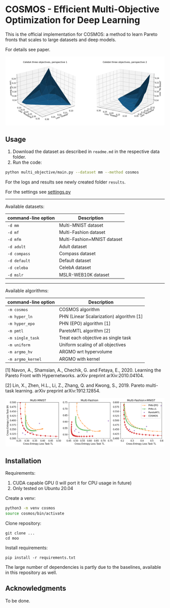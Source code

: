 # COSMOS - Efficient Multi-Objective Optimization for Deep Learning

This is the official implementation for COSMOS: a method to learn Pareto fronts that scales to large datasets and deep models.

For details see paper.

![Pareto Front for CelebA](res/pareto_front_celeba.png)

## Usage

1. Download the dataset as described in `readme.md` in the respective data folder.
1. Run the code:

```bash
python multi_objective/main.py --dataset mm --method cosmos
```

For the logs and results see newly created folder `results`.

For the settings see [settings.py](multi_objective/settings.py)

---

Available datasets:

| command-line option  | Description                  |
|----------------------|------------------------------|
| `-d mm`              | Multi-MNIST dataset          |
| `-d mf`              | Multi-Fashion dataset        |
| `-d mfm`             | Multi-Fashion+MNIST dataset  |
| `-d adult`           | Adult dataset                |
| `-d compass`         | Compass dataset              |
| `-d default`         | Default dataset              |
| `-d celeba`          | CelebA dataset               |
| `-d mslr`            | MSLR-WEB10K dataset          |


---

Available algorithms:

| command-line option  | Description                         |
|----------------------|-------------------------------------|
| `-m cosmos`          | COSMOS algorithm                    | 
| `-m hyper_ln`        | PHN (Linear Scalarization) algorithm [1] | 
| `-m hyper_epo`       | PHN (EPO) algorithm [1]             | 
| `-m pmtl`            | ParetoMTL algorithm [2]             | 
| `-m single_task`     | Treat each objective as single task | 
| `-m uniform`         | Uniform scaling of all objectives   | 
| `-m argmo_hv`        | ARGMO wrt hypervolume               |
| `-m argmo_kernel`    | ARGMO with kernel                   |


[1] Navon, A., Shamsian, A., Chechik, G. and Fetaya, E., 2020. Learning the Pareto Front with Hypernetworks. arXiv preprint arXiv:2010.04104.

[2] Lin, X., Zhen, H.L., Li, Z., Zhang, Q. and Kwong, S., 2019. Pareto multi-task learning. arXiv preprint arXiv:1912.12854.


![Pareto Front for Multi-MNIST](res/pareto_front_multi_mnist.png)

## Installation

Requirements:
1. CUDA capable GPU (I will port it for CPU usage in future)
1. Only tested on Ubuntu 20.04

Create a venv:

```bash
python3 -m venv cosmos
source cosmos/bin/activate
```

Clone repository:

```
git clone ...
cd moo
```

Install requirements:

```
pip install -r requirements.txt
```

The large number of dependencies is partly due to the baselines, available in this repository as well.

## Acknowledgments

To be done.

